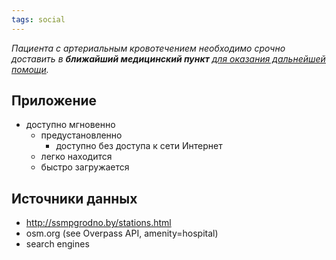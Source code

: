 ```yaml
---
tags: social
---
```


_Пациента с артериальным кровотечением необходимо срочно доставить в **ближайший медицинский пункт** [для оказания дальнейшей помощи][first-aid-blood]._

[first-aid-blood]: http://inmedo.ru/first-aid/2013/02/01/kak-razlichit-arterialnoe-i-venoznoe-krovotechenie.html

## Приложение

* доступно мгновенно
  * предустановленно
    * доступно без доступа к сети Интернет
  * легко находится
  * быстро загружается

## Источники данных

* http://ssmpgrodno.by/stations.html
* osm.org (see Overpass API, amenity=hospital)
* search engines
